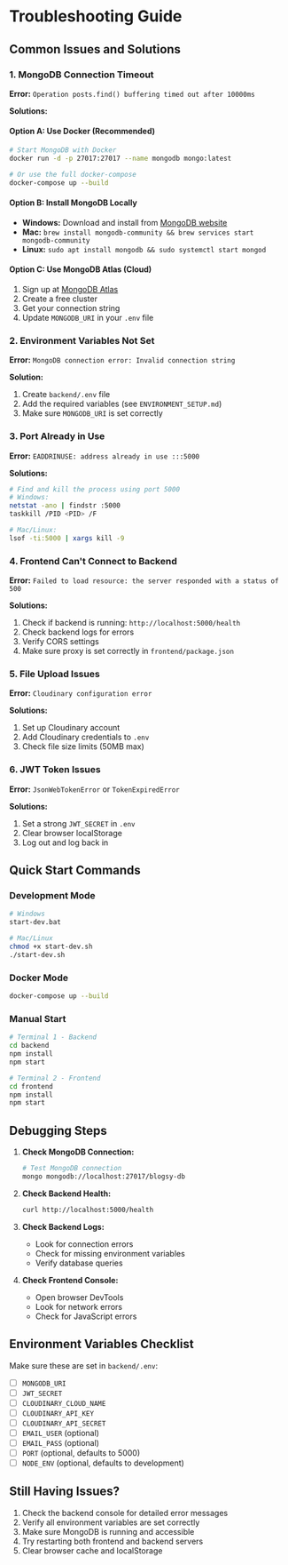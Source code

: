 # Troubleshooting Guide

## Common Issues and Solutions

### 1. MongoDB Connection Timeout

**Error:** `Operation posts.find() buffering timed out after 10000ms`

**Solutions:**

#### Option A: Use Docker (Recommended)
```bash
# Start MongoDB with Docker
docker run -d -p 27017:27017 --name mongodb mongo:latest

# Or use the full docker-compose
docker-compose up --build
```

#### Option B: Install MongoDB Locally
- **Windows:** Download and install from [MongoDB website](https://www.mongodb.com/try/download/community)
- **Mac:** `brew install mongodb-community && brew services start mongodb-community`
- **Linux:** `sudo apt install mongodb && sudo systemctl start mongod`

#### Option C: Use MongoDB Atlas (Cloud)
1. Sign up at [MongoDB Atlas](https://www.mongodb.com/atlas)
2. Create a free cluster
3. Get your connection string
4. Update `MONGODB_URI` in your `.env` file

### 2. Environment Variables Not Set

**Error:** `MongoDB connection error: Invalid connection string`

**Solution:**
1. Create `backend/.env` file
2. Add the required variables (see `ENVIRONMENT_SETUP.md`)
3. Make sure `MONGODB_URI` is set correctly

### 3. Port Already in Use

**Error:** `EADDRINUSE: address already in use :::5000`

**Solutions:**
```bash
# Find and kill the process using port 5000
# Windows:
netstat -ano | findstr :5000
taskkill /PID <PID> /F

# Mac/Linux:
lsof -ti:5000 | xargs kill -9
```

### 4. Frontend Can't Connect to Backend

**Error:** `Failed to load resource: the server responded with a status of 500`

**Solutions:**
1. Check if backend is running: `http://localhost:5000/health`
2. Check backend logs for errors
3. Verify CORS settings
4. Make sure proxy is set correctly in `frontend/package.json`

### 5. File Upload Issues

**Error:** `Cloudinary configuration error`

**Solutions:**
1. Set up Cloudinary account
2. Add Cloudinary credentials to `.env`
3. Check file size limits (50MB max)

### 6. JWT Token Issues

**Error:** `JsonWebTokenError` or `TokenExpiredError`

**Solutions:**
1. Set a strong `JWT_SECRET` in `.env`
2. Clear browser localStorage
3. Log out and log back in

## Quick Start Commands

### Development Mode
```bash
# Windows
start-dev.bat

# Mac/Linux
chmod +x start-dev.sh
./start-dev.sh
```

### Docker Mode
```bash
docker-compose up --build
```

### Manual Start
```bash
# Terminal 1 - Backend
cd backend
npm install
npm start

# Terminal 2 - Frontend
cd frontend
npm install
npm start
```

## Debugging Steps

1. **Check MongoDB Connection:**
   ```bash
   # Test MongoDB connection
   mongo mongodb://localhost:27017/blogsy-db
   ```

2. **Check Backend Health:**
   ```bash
   curl http://localhost:5000/health
   ```

3. **Check Backend Logs:**
   - Look for connection errors
   - Check for missing environment variables
   - Verify database queries

4. **Check Frontend Console:**
   - Open browser DevTools
   - Look for network errors
   - Check for JavaScript errors

## Environment Variables Checklist

Make sure these are set in `backend/.env`:

- [ ] `MONGODB_URI`
- [ ] `JWT_SECRET`
- [ ] `CLOUDINARY_CLOUD_NAME`
- [ ] `CLOUDINARY_API_KEY`
- [ ] `CLOUDINARY_API_SECRET`
- [ ] `EMAIL_USER` (optional)
- [ ] `EMAIL_PASS` (optional)
- [ ] `PORT` (optional, defaults to 5000)
- [ ] `NODE_ENV` (optional, defaults to development)

## Still Having Issues?

1. Check the backend console for detailed error messages
2. Verify all environment variables are set correctly
3. Make sure MongoDB is running and accessible
4. Try restarting both frontend and backend servers
5. Clear browser cache and localStorage 
